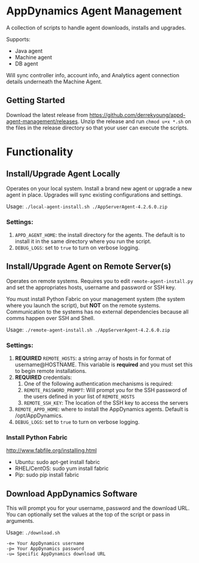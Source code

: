 # AppDynamics Agent Management

A collection of scripts to handle agent downloads, installs and upgrades.

Supports:
* Java agent
* Machine agent
* DB agent

Will sync controller info, account info, and Analytics agent connection details underneath the Machine Agent.

## Getting Started
Download the latest release from https://github.com/derrekyoung/appd-agent-management/releases. Unzip the release and run `chmod u+x *.sh` on the files in the release directory so that your user can execute the scripts.

# Functionality

## Install/Upgrade Agent Locally
Operates on your local system. Install a brand new agent or upgrade a new agent in place. Upgrades will sync existing configurations and settings.

Usage: `./local-agent-install.sh ./AppServerAgent-4.2.6.0.zip`

### Settings:
1. `APPD_AGENT_HOME`: the install directory for the agents. The default is to install it in the same directory where you run the script.
1. `DEBUG_LOGS`: set to `true` to turn on verbose logging.


## Install/Upgrade Agent on Remote Server(s)
Operates on remote systems. Requires you to edit `remote-agent-install.py` and set the appropriates hosts, username and password or SSH key.

You must install Python Fabric on your management system (the system where you launch the script), but **NOT** on the remote systems. Communication to the systems has no external dependencies because all comms happen over SSH and Shell.

Usage: `./remote-agent-install.sh ./AppServerAgent-4.2.6.0.zip`

### Settings:
1. **REQUIRED** `REMOTE_HOSTS`: a string array of hosts in for format of username@HOSTNAME. This variable is **required** and you must set this to begin remote installations.
1. **REQUIRED** credentials:
    1. One of the following authentication mechanisms is required:
    1. `REMOTE_PASSWORD_PROMPT`: Will prompt you for the SSH password of the users defined in your list of `REMOTE_HOSTS`
    1. `REMOTE_SSH_KEY`: The location of the SSH key to access the servers
1. `REMOTE_APPD_HOME`: where to install the AppDynamics agents. Default is /opt/AppDynamics.
1. `DEBUG_LOGS`: set to `true` to turn on verbose logging.

### Install Python Fabric

http://www.fabfile.org/installing.html

* Ubuntu: sudo apt-get install fabric
* RHEL/CentOS: sudo yum install fabric
* Pip: sudo pip install fabric

## Download AppDynamics Software
This will prompt you for your username, password and the download URL. You can optionally set the values at the top of the script or pass in arguments.

Usage: `./download.sh`

```
-e= Your AppDynamics username
-p= Your AppDynamics password
-u= Specific AppDynamics download URL
```
